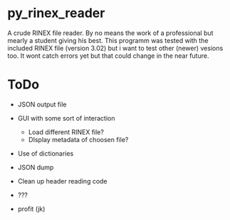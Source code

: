 # py_rinex_reader

A crude RINEX file reader. By no means the work of a professional but mearly a student giving his best.
This programm was tested with the included RINEX file (version 3.02) but i want to test other (newer) 
vesions too. It wont catch errors yet but that could change in the near future. 

# ToDo
* JSON output file
* GUI with some sort of interaction
    * Load different RINEX file?
    * DIsplay metadata of choosen file?
    
* Use of dictionaries
* JSON dump
* Clean up header reading code  
* ???
* profit (jk)